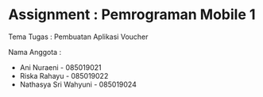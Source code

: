 # Assignment : Pemrograman Mobile 1

Tema Tugas : Pembuatan Aplikasi Voucher

Nama Anggota : 
- Ani Nuraeni - 085019021
- Riska Rahayu - 085019022
- Nathasya Sri Wahyuni - 085019024
